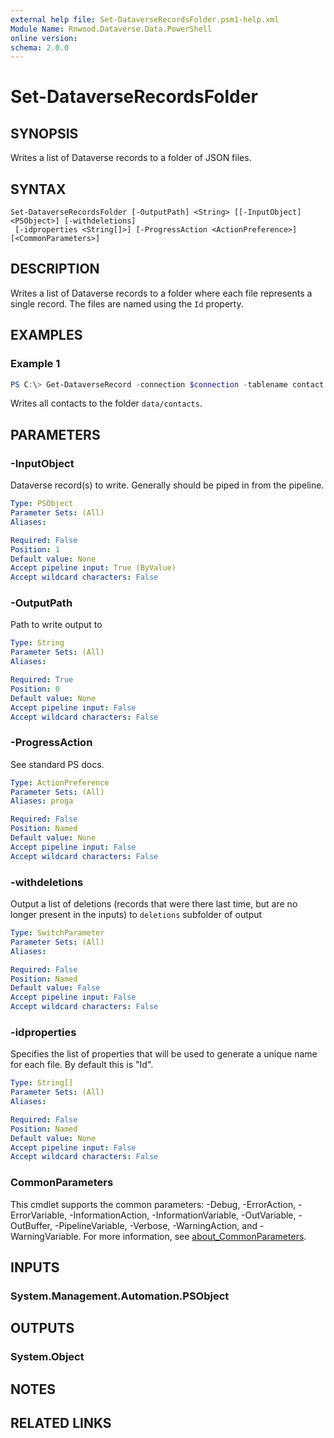 ```yaml
---
external help file: Set-DataverseRecordsFolder.psm1-help.xml
Module Name: Rnwood.Dataverse.Data.PowerShell
online version:
schema: 2.0.0
---
```


# Set-DataverseRecordsFolder

## SYNOPSIS
Writes a list of Dataverse records to a folder of JSON files.

## SYNTAX

```
Set-DataverseRecordsFolder [-OutputPath] <String> [[-InputObject] <PSObject>] [-withdeletions]
 [-idproperties <String[]>] [-ProgressAction <ActionPreference>] [<CommonParameters>]
```

## DESCRIPTION
Writes a list of Dataverse records to a folder where each file represents a single record. The files are named using the `Id` property.

## EXAMPLES

### Example 1
```powershell
PS C:\> Get-DataverseRecord -connection $connection -tablename contact | Set-DataverseRecordsFolder data/contacts
```

Writes all contacts to the folder `data/contacts`.

## PARAMETERS

### -InputObject
Dataverse record(s) to write. Generally should be piped in from the pipeline.

```yaml
Type: PSObject
Parameter Sets: (All)
Aliases:

Required: False
Position: 1
Default value: None
Accept pipeline input: True (ByValue)
Accept wildcard characters: False
```

### -OutputPath
Path to write output to

```yaml
Type: String
Parameter Sets: (All)
Aliases:

Required: True
Position: 0
Default value: None
Accept pipeline input: False
Accept wildcard characters: False
```

### -ProgressAction
See standard PS docs.

```yaml
Type: ActionPreference
Parameter Sets: (All)
Aliases: proga

Required: False
Position: Named
Default value: None
Accept pipeline input: False
Accept wildcard characters: False
```

### -withdeletions
Output a list of deletions (records that were there last time, but are no longer present in the inputs) to `deletions` subfolder of output

```yaml
Type: SwitchParameter
Parameter Sets: (All)
Aliases:

Required: False
Position: Named
Default value: False
Accept pipeline input: False
Accept wildcard characters: False
```

### -idproperties
Specifies the list of properties that will be used to generate a unique name for each file. By default this is "Id".

```yaml
Type: String[]
Parameter Sets: (All)
Aliases:

Required: False
Position: Named
Default value: None
Accept pipeline input: False
Accept wildcard characters: False
```

### CommonParameters
This cmdlet supports the common parameters: -Debug, -ErrorAction, -ErrorVariable, -InformationAction, -InformationVariable, -OutVariable, -OutBuffer, -PipelineVariable, -Verbose, -WarningAction, and -WarningVariable. For more information, see [about_CommonParameters](http://go.microsoft.com/fwlink/?LinkID=113216).

## INPUTS

### System.Management.Automation.PSObject
## OUTPUTS

### System.Object
## NOTES

## RELATED LINKS
